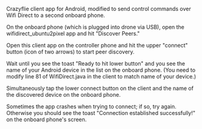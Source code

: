 Crazyflie client app for Android, modified to send control commands over Wifi Direct to a second onboard phone.

On the onboard phone (which is plugged into drone via USB), open the wifidirect_ubuntu2pixel app and hit "Discover Peers."

Open this client app on the controller phone and hit the upper "connect" button (icon of two arrows) to start peer discovery.

Wait until you see the toast "Ready to hit lower button" and you see the name of your Android device in the list on the onboard phone. (You need to modify line 81 of WifiDirect.java in the client to match name of your device.)

Simultaneously tap the lower connect button on the client and the name of the discovered device on the onboard phone.

Sometimes the app crashes when trying to connect; if so, try again. Otherwise you should see the toast "Connection established successfully!" on the onboard phone's screen.